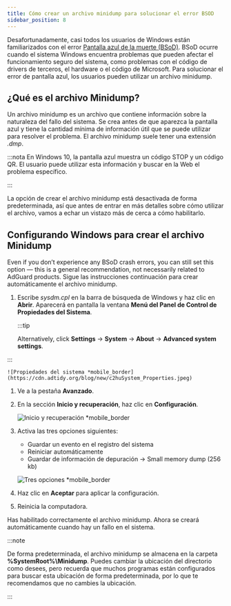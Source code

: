 ```yaml
---
title: Cómo crear un archivo minidump para solucionar el error BSOD
sidebar_position: 8
---
```


Desafortunadamente, casi todos los usuarios de Windows están familiarizados con el error [Pantalla azul de la muerte (BSoD)](https://es.wikipedia.org/wiki/Pantalla_azul_de_la_muerte). BSoD ocurre cuando el sistema Windows encuentra problemas que pueden afectar el funcionamiento seguro del sistema, como problemas con el código de drivers de terceros, el hardware o el código de Microsoft. Para solucionar el error de pantalla azul, los usuarios pueden utilizar un archivo minidump.

## ¿Qué es el archivo Minidump?

Un archivo minidump es un archivo que contiene información sobre la naturaleza del fallo del sistema. Se crea antes de que aparezca la pantalla azul y tiene la cantidad mínima de información útil que se puede utilizar para resolver el problema. El archivo minidump suele tener una extensión *.dmp*.

:::nota
En Windows 10, la pantalla azul muestra un código STOP y un código QR. El usuario puede utilizar esta información y buscar en la Web el problema específico.

:::

La opción de crear el archivo minidump está desactivada de forma predeterminada, así que antes de entrar en más detalles sobre cómo utilizar el archivo, vamos a echar un vistazo más de cerca a cómo habilitarlo.

## Configurando Windows para crear el archivo Minidump

Even if you don’t experience any BSoD crash errors, you can still set this option — this is a general recommendation, not necessarily related to AdGuard products. Sigue las instrucciones continuación para crear automáticamente el archivo minidump.

 1. Escribe *sysdm.cpl* en la barra de búsqueda de Windows y haz clic en **Abrir**. Aparecerá en pantalla la ventana **Menú del Panel de Control de Propiedades del Sistema**.

    :::tip

    Alternatively, click **Settings** → **System** → **About** → **Advanced system settings**.


:::

    ![Propiedades del sistema *mobile_border](https://cdn.adtidy.org/blog/new/c2huSystem_Properties.jpeg)

 1. Ve a la pestaña **Avanzado**.
 1. En la sección **Inicio y recuperación**, haz clic en **Configuración**.

    ![Inicio y recuperación *mobile_border](https://cdn.adtidy.org/blog/new/1dmybiStartup_and_Recovery.png)

 1. Activa las tres opciones siguientes:

    - Guardar un evento en el registro del sistema
    - Reiniciar automáticamente
    - Guardar de información de depuración → Small memory dump (256 kb)

    ![Tres opciones *mobile_border](https://cdn.adtidy.org/blog/new/nmr4eThree_options.png)

 1. Haz clic en **Aceptar** para aplicar la configuración.
 1. Reinicia la computadora.

Has habilitado correctamente el archivo minidump. Ahora se creará automáticamente cuando hay un fallo en el sistema.

:::note

De forma predeterminada, el archivo minidump se almacena en la carpeta **%SystemRoot%\Minidump**. Puedes cambiar la ubicación del directorio como desees, pero recuerda que muchos programas están configurados para buscar esta ubicación de forma predeterminada, por lo que te recomendamos que no cambies la ubicación.

:::
